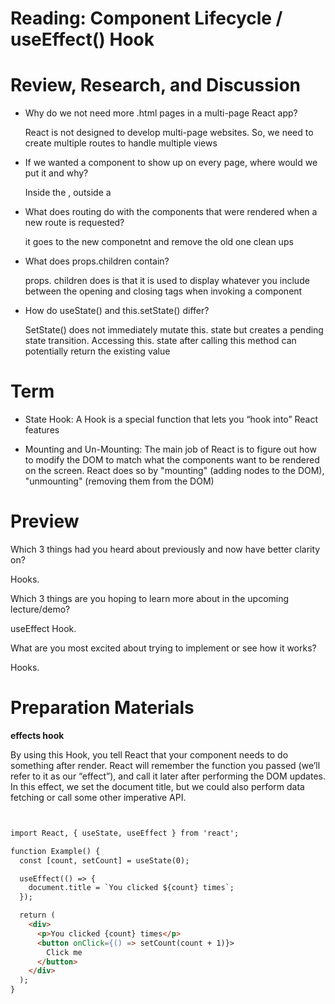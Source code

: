 # Reading: Component Lifecycle / useEffect() Hook

# Review, Research, and Discussion

* Why do we not need more .html pages in a multi-page React app?
   
   React is not designed to develop multi-page websites. So, we need to create multiple routes to handle multiple views

* If we wanted a component to show up on every page, where would we put it and why?

  Inside the <BrowserRouter />, outside a <Route />



* What does routing do with the components that were rendered when a new route is requested?
  
  it goes to the new componetnt and remove the old one clean ups

* What does props.children contain?

  props. children does is that it is used to display whatever you include between the opening and closing tags when invoking a component

* How do useState() and this.setState() differ?

  SetState() does not immediately mutate this. state but creates a pending state transition. Accessing this. state after calling this method can potentially return the existing value



# Term

* State Hook: A Hook is a special function that lets you “hook into” React features

* Mounting and Un-Mounting: The main job of React is to figure out how to modify the DOM to match what the components want to be rendered on the screen. React does so by "mounting" (adding nodes to the DOM), "unmounting" (removing them from the DOM)

# Preview

Which 3 things had you heard about previously and now have better clarity on?

Hooks.

Which 3 things are you hoping to learn more about in the upcoming lecture/demo?

useEffect Hook.

What are you most excited about trying to implement or see how it works?

Hooks.

# Preparation Materials

**effects hook**

By using this Hook, you tell React that your component needs to do something after render. React will remember the function you passed (we’ll refer to it as our “effect”), and call it later after performing the DOM updates. In this effect, we set the document title, but we could also perform data fetching or call some other imperative API.

```html


import React, { useState, useEffect } from 'react';

function Example() {
  const [count, setCount] = useState(0);

  useEffect(() => {
    document.title = `You clicked ${count} times`;
  });

  return (
    <div>
      <p>You clicked {count} times</p>
      <button onClick={() => setCount(count + 1)}>
        Click me
      </button>
    </div>
  );
}

```
